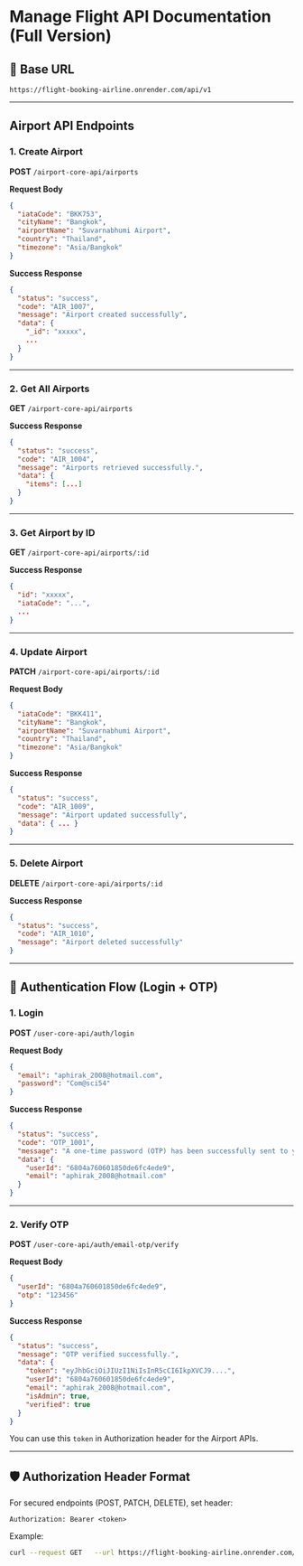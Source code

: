 # Manage Flight API Documentation (Full Version)

## 🧾 Base URL

```
https://flight-booking-airline.onrender.com/api/v1
```

---

## Airport API Endpoints

### 1. Create Airport

**POST** `/airport-core-api/airports`

**Request Body**
```json
{
  "iataCode": "BKK753",
  "cityName": "Bangkok",
  "airportName": "Suvarnabhumi Airport",
  "country": "Thailand",
  "timezone": "Asia/Bangkok"
}
```

**Success Response**
```json
{
  "status": "success",
  "code": "AIR_1007",
  "message": "Airport created successfully",
  "data": {
    "_id": "xxxxx",
    ...
  }
}
```

---

### 2. Get All Airports

**GET** `/airport-core-api/airports`

**Success Response**
```json
{
  "status": "success",
  "code": "AIR_1004",
  "message": "Airports retrieved successfully.",
  "data": {
    "items": [...]
  }
}
```

---

### 3. Get Airport by ID

**GET** `/airport-core-api/airports/:id`

**Success Response**
```json
{
  "id": "xxxxx",
  "iataCode": "...",
  ...
}
```

---

### 4. Update Airport

**PATCH** `/airport-core-api/airports/:id`

**Request Body**
```json
{
  "iataCode": "BKK411",
  "cityName": "Bangkok",
  "airportName": "Suvarnabhumi Airport",
  "country": "Thailand",
  "timezone": "Asia/Bangkok"
}
```

**Success Response**
```json
{
  "status": "success",
  "code": "AIR_1009",
  "message": "Airport updated successfully",
  "data": { ... }
}
```

---

### 5. Delete Airport

**DELETE** `/airport-core-api/airports/:id`

**Success Response**
```json
{
  "status": "success",
  "code": "AIR_1010",
  "message": "Airport deleted successfully"
}
```

---

## 🔐 Authentication Flow (Login + OTP)

### 1. Login

**POST** `/user-core-api/auth/login`

**Request Body**
```json
{
  "email": "aphirak_2008@hotmail.com",
  "password": "Com@sci54"
}
```

**Success Response**
```json
{
  "status": "success",
  "code": "OTP_1001",
  "message": "A one-time password (OTP) has been successfully sent to your email address.",
  "data": {
    "userId": "6804a760601850de6fc4ede9",
    "email": "aphirak_2008@hotmail.com"
  }
}
```

---

### 2. Verify OTP

**POST** `/user-core-api/auth/email-otp/verify`

**Request Body**
```json
{
  "userId": "6804a760601850de6fc4ede9",
  "otp": "123456"
}
```

**Success Response**
```json
{
  "status": "success",
  "message": "OTP verified successfully.",
  "data": {
    "token": "eyJhbGciOiJIUzI1NiIsInR5cCI6IkpXVCJ9....",
    "userId": "6804a760601850de6fc4ede9",
    "email": "aphirak_2008@hotmail.com",
    "isAdmin": true,
    "verified": true
  }
}
```

You can use this `token` in Authorization header for the Airport APIs.

---

## 🛡 Authorization Header Format

For secured endpoints (POST, PATCH, DELETE), set header:

```
Authorization: Bearer <token>
```

Example:
```bash
curl --request GET   --url https://flight-booking-airline.onrender.com/api/v1/airport-core-api/airports   --header 'Authorization: Bearer eyJhbGciOiJIUzI1NiIs...'
```

